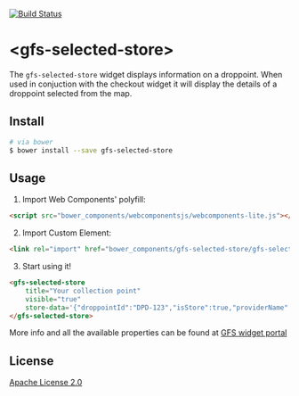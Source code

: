 [![Build Status](https://travis-ci.org/GlobalFreightSolutions/gfs-selected-store.svg?branch=master)](https://travis-ci.org/GlobalFreightSolutions/gfs-selected-store)


# &lt;gfs-selected-store&gt;

The `gfs-selected-store` widget displays information on a droppoint. When used in conjuction with the checkout widget it will display the details of a droppoint selected from the map.

## Install

```bash
# via bower
$ bower install --save gfs-selected-store
```

## Usage

1. Import Web Components' polyfill:

```html
<script src="bower_components/webcomponentsjs/webcomponents-lite.js"></script>
```

2. Import Custom Element:

```html
<link rel="import" href="bower_components/gfs-selected-store/gfs-selected-store.html">
```

3. Start using it!

<!---
```
<custom-element-demo>
    <template>
        <script src="../webcomponentsjs/webcomponents-lite.js"></script>
        <link rel="import" href="gfs-selected-store.html">
        <next-code-block></next-code-block>
    </template>
</custom-element-demo>
```
-->

```html
<gfs-selected-store
    title="Your collection point"
    visible="true"
    store-data='{"droppointId":"DPD-123","isStore":true,"providerName":"DPD","distanceInMeters":888,"localizedDistance":"888 meters","droppointDescription":"The Pharmacy at Mayfair (Numark)","geoLocation":{"addressLines":["Shepherd Market"],"town":"London","postCode":"W1J 7UD","countryCode":"GB","directions":"The Pharmacy at Mayfair (Numark)"},"collectionSlots":[{"collectionDate":"2016-11-10T00:00:00Z","timeSlots":[{"from":"09:30","to":"17:00"}]}]}'>
</gfs-selected-store>
```

More info and all the available properties can be found at [GFS widget portal](http://developer.justshoutgfs.com/info/documentation/gfs-checkout/the-gfs-checkout-widgets/selected-store-widget/ "The GFS Selected Store Widget")


## License

[Apache License 2.0](https://www.apache.org/licenses/LICENSE-2.0.html)
